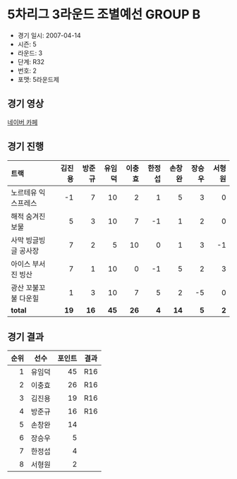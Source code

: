 # 5차리그 3라운드 조별예선 GROUP B

- 경기 일시: 2007-04-14
- 시즌: 5
- 라운드: 3
- 단계: R32
- 번호: 2
- 포맷: 5라운드제





## 경기 영상
[네이버 카페](https://cafe.naver.com/leaguekart/78)

## 경기 진행

| 트랙 | 김진용 | 방준규 | 유임덕 | 이충효 | 한정섭 | 손창완 | 장승우 | 서형원 |
|:---|---:|---:|---:|---:|---:|---:|---:|---:|
| 노르테유 익스프레스 | -1 | 7 | 10 | 2 | 1 | 5 | 3 | 0 |
| 해적 숨겨진 보물 | 5 | 3 | 10 | 7 | -1 | 1 | 2 | 0 |
| 사막 빙글빙글 공사장 | 7 | 2 | 5 | 10 | 0 | 1 | 3 | -1 |
| 아이스 부서진 빙산 | 7 | 1 | 10 | 0 | -1 | 5 | 2 | 3 |
| 광산 꼬불꼬불 다운힐 | 1 | 3 | 10 | 7 | 5 | 2 | -5 | 0 |
| __total__ | __19__ | __16__ | __45__ | __26__ | __4__ | __14__ | __5__ | __2__ |




## 경기 결과

| 순위 | 선수 | 포인트 | 결과 |
|---:|:---:|---:|:---:|
| 1 | 유임덕 | 45 | R16 |
| 2 | 이충효 | 26 | R16 |
| 3 | 김진용 | 19 | R16 |
| 4 | 방준규 | 16 | R16 |
| 5 | 손창완 | 14 |  |
| 6 | 장승우 | 5 |  |
| 7 | 한정섭 | 4 |  |
| 8 | 서형원 | 2 |  |

